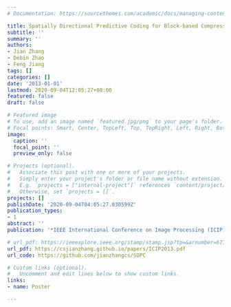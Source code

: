 ```yaml
---
# Documentation: https://sourcethemes.com/academic/docs/managing-content/

title: Spatially Directional Predictive Coding for Block-based Compressive Sensing of Natural Images
subtitle: ''
summary: ''
authors:
- Jian Zhang
- Debin Zhao
- Feng Jiang
tags: []
categories: []
date: '2013-01-01'
lastmod: 2020-09-04T12:05:27+08:00
featured: false
draft: false

# Featured image
# To use, add an image named `featured.jpg/png` to your page's folder.
# Focal points: Smart, Center, TopLeft, Top, TopRight, Left, Right, BottomLeft, Bottom, BottomRight.
image:
  caption: ''
  focal_point: ''
  preview_only: false

# Projects (optional).
#   Associate this post with one or more of your projects.
#   Simply enter your project's folder or file name without extension.
#   E.g. `projects = ["internal-project"]` references `content/project/deep-learning/index.md`.
#   Otherwise, set `projects = []`.
projects: []
publishDate: '2020-09-04T04:05:27.030599Z'
publication_types:
- 1
abstract: ''
publication: '*IEEE International Conference on Image Processing (ICIP)*'

# url_pdf: https://ieeexplore.ieee.org/stamp/stamp.jsp?tp=&arnumber=6738211
url_pdf: https://csjianzhang.github.io/papers/ICIP2013.pdf
url_code: https://github.com/jianzhangcs/SDPC

# Custom links (optional).
#   Uncomment and edit lines below to show custom links.
links:
- name: Poster

---
```

